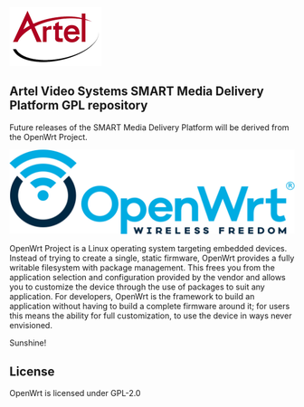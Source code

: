 ![Artel logo](include/artel.png)

## Artel Video Systems SMART Media Delivery Platform GPL repository

Future releases of the SMART Media Delivery Platform will be derived from the
OpenWrt Project.



![OpenWrt logo](include/logo.png)

OpenWrt Project is a Linux operating system targeting embedded devices. Instead
of trying to create a single, static firmware, OpenWrt provides a fully
writable filesystem with package management. This frees you from the
application selection and configuration provided by the vendor and allows you
to customize the device through the use of packages to suit any application.
For developers, OpenWrt is the framework to build an application without having
to build a complete firmware around it; for users this means the ability for
full customization, to use the device in ways never envisioned.

Sunshine!

## License

OpenWrt is licensed under GPL-2.0
